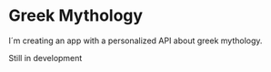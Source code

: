 # Greek Mythology

I´m creating an app with a personalized API about greek mythology.

Still in development
